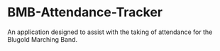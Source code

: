 # BMB-Attendance-Tracker
An application designed to assist with the taking of attendance for the Blugold Marching Band.
